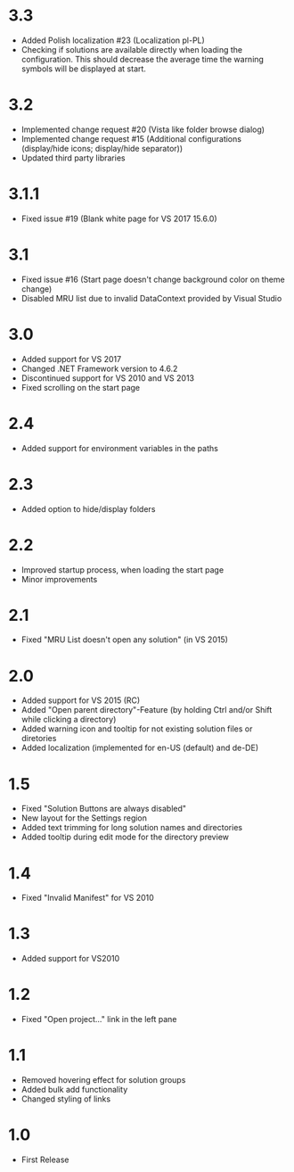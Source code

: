# 3.3
- Added Polish localization #23 (Localization pl-PL)
- Checking if solutions are available directly when loading the configuration.
  This should decrease the average time the warning symbols will be displayed at start.

# 3.2
- Implemented change request #20 (Vista like folder browse dialog)
- Implemented change request #15 (Additional configurations (display/hide icons; display/hide separator))
- Updated third party libraries

# 3.1.1
- Fixed issue #19 (Blank white page for VS 2017 15.6.0)

# 3.1
- Fixed issue #16 (Start page doesn't change background color on theme change)
- Disabled MRU list due to invalid DataContext provided by Visual Studio

# 3.0
- Added support for VS 2017
- Changed .NET Framework version to 4.6.2
- Discontinued support for VS 2010 and VS 2013
- Fixed scrolling on the start page

# 2.4
- Added support for environment variables in the paths

# 2.3
- Added option to hide/display folders

# 2.2
- Improved startup process, when loading the start page
- Minor improvements

# 2.1
- Fixed "MRU List doesn't open any solution" (in VS 2015)

# 2.0
- Added support for VS 2015 (RC)
- Added "Open parent directory"-Feature (by holding Ctrl and/or Shift while clicking a directory)
- Added warning icon and tooltip for not existing solution files or diretories
- Added localization (implemented for en-US (default) and de-DE)

# 1.5
- Fixed "Solution Buttons are always disabled"
- New layout for the Settings region
- Added text trimming for long solution names and directories
- Added tooltip during edit mode for the directory preview

# 1.4
- Fixed "Invalid Manifest" for VS 2010

# 1.3
- Added support for VS2010

# 1.2
- Fixed "Open project..." link in the left pane

# 1.1
- Removed hovering effect for solution groups
- Added bulk add functionality
- Changed styling of links

# 1.0
- First Release